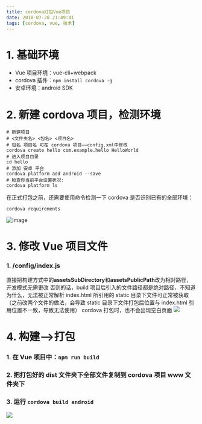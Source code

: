 ```yaml
---
title: cordova打包Vue项目
date: 2018-07-28 21:49:41
tags: [cordova, vue, 技术]
---
```


# 1. 基础环境

- Vue 项目环境：vue-cli+webpack
- cordova 插件：`npm install cordova -g`
- 安卓环境：android SDK

<!--more-->

# 2. 新建 cordova 项目，检测环境

```
# 新建项目
# <文件夹名> <包名> <项目名>
# 包名 项目名 可在 cordova 项目——config.xml中修改
cordova create hello com.example.hello HelloWorld
# 进入项目目录
cd hello
# 添加 安卓 平台
cordova platform add android --save
# 检查你当前平台设置状况:
cordova platform ls
```

在正式打包之前，还需要使用命令检测一下 cordova 是否识别已有的全部环境：

```
cordova requirements
```

![image](https://ws1.sinaimg.cn/large/0064OUUqly1fnttyz5ocjj30z105x0tk.jpg)

# 3. 修改 Vue 项目文件

### 1. /config/index.js

直接把构建方式中的**assetsSubDirectory**和**assetsPublicPath**改为相对路径，开发模式无需更改
否则的话，build 项目后引入的文件路径都是绝对路径，不知道为什么，无法被正常解析
index.html 所引用的 static 目录下文件可正常被获取（之前改两个文件的做法，会导致 static 目录下文件打包后位置与 index.html 引用位置不一致，导致无法使用）
cordova 打包时，也不会出现空白页面
![](https://ws1.sinaimg.cn/large/0064OUUqly1fnttzvo2crj30rb0ac3zw.jpg)

# 4. 构建-->打包

### 1. 在 Vue 项目中：`npm run build`

### 2. 把打包好的 dist 文件夹下全部文件复制到 cordova 项目 www 文件夹下

### 3. 运行 `cordova build android`

![](https://ws1.sinaimg.cn/large/0064OUUqly1fntu09ouk3j30tk035q32.jpg)
